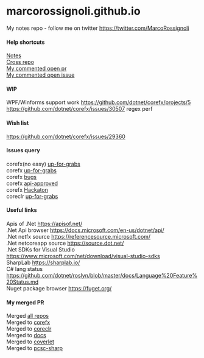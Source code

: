 # marcorossignoli.github.io
My notes repo - follow me on twitter <a href="https://twitter.com/MarcoRossignoli">https://twitter.com/MarcoRossignoli</a>

#### Help shortcuts

[Notes](https://github.com/MarcoRossignoli/marcorossignoli.github.io/blob/master/corefx/notes.md)  
[Cross repo](https://github.com/MarcoRossignoli/marcorossignoli.github.io/blob/master/corefx/crossRepoManaged.md)  
[My commented open pr](https://github.com/search?q=is%3Aopen+is%3Apr+commenter%3AMarcoRossignoli)  
[My commented open issue](https://github.com/issues?utf8=%E2%9C%93&q=is%3Aopen+is%3Aissue+commenter%3AMarcoRossignoli)

#### WIP

WPF/Winforms support work https://github.com/dotnet/corefx/projects/5  
https://github.com/dotnet/corefx/issues/30507 regex perf

#### Wish list

https://github.com/dotnet/corefx/issues/29360


#### Issues query

corefx(no easy) [up-for-grabs](https://github.com/dotnet/corefx/issues?q=is%3Aissue+is%3Aopen+label%3Aup-for-grabs+-label%3Aeasy)  
corefx [up-for-grabs](https://github.com/dotnet/corefx/issues?q=is%3Aissue+is%3Aopen+label%3Aup-for-grabs)  
corefx [bugs](https://github.com/dotnet/corefx/issues?utf8=%E2%9C%93&q=is%3Aissue+is%3Aopen+label%3Abug)  
corefx [api-approved](https://github.com/dotnet/corefx/labels/api-approved)  
corefx [Hackaton](https://github.com/dotnet/corefx/issues?q=is%3Aissue+is%3Aopen+label%3AHackathon)  
coreclr [up-for-grabs](https://github.com/dotnet/coreclr/issues?q=is%3Aissue+is%3Aopen+label%3Aup-for-grabs)

 #### Useful links  

Apis of .Net https://apisof.net/  
.Net Api browser https://docs.microsoft.com/en-us/dotnet/api/  
.Net netfx source https://referencesource.microsoft.com/  
.Net netcoreapp source https://source.dot.net/  
.Net SDKs for Visual Studio https://www.microsoft.com/net/download/visual-studio-sdks  
SharpLab https://sharplab.io/  
C# lang status https://github.com/dotnet/roslyn/blob/master/docs/Language%20Feature%20Status.md  
Nuget package browser https://fuget.org/

 #### My merged PR  
Merged [all repos](https://github.com/pulls?utf8=%E2%9C%93&q=is%3Amerged+is%3Apr+author%3AMarcoRossignoli+)  
Merged to [corefx](https://github.com/dotnet/corefx/pulls?utf8=%E2%9C%93&q=is%3Amerged+is%3Apr+author%3AMarcoRossignoli+)  
Merged to [coreclr](https://github.com/dotnet/coreclr/pulls?utf8=%E2%9C%93&q=is%3Amerged+is%3Apr+author%3AMarcoRossignoli+)  
Merged to [docs](https://github.com/dotnet/docs/pulls?utf8=%E2%9C%93&q=is%3Amerged+is%3Apr+author%3AMarcoRossignoli+)  
Merged to [coverlet](https://github.com/tonerdo/coverlet/pulls?utf8=%E2%9C%93&q=is%3Amerged+is%3Apr+author%3AMarcoRossignoli+)  
Merged to [pcsc-sharp](https://github.com/danm-de/pcsc-sharp/pulls?utf8=%E2%9C%93&q=is%3Amerged+is%3Apr+author%3AMarcoRossignoli+)  
